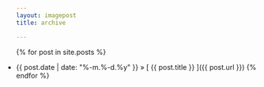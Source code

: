 ```yaml
---
layout: imagepost
title: archive

---
```

<style> ul {
	-webkit-margin-before: 0;
	-webkit-margin-after: 0;
	-webkit-padding-start: 0;
} </style>


{% for post in site.posts %}
  * {{ post.date | date: "%-m.%-d.%y" }} &raquo; [ {{ post.title }} ]({{ post.url }})
{% endfor %}